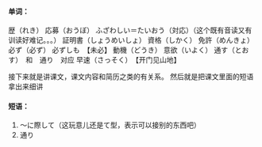 #### 单词：
歴（れき）
応募（おうぼ）
ふざわしい＝たいおう（対応）（这个既有音读又有训读好难记。。。）
証明書（しょうめいしょ）
資格（しかく）
免許（めんきょ）
必ず（必ず）
必ずしも　【未必】
動機（どうき）
意欲（いよく）
通す（とおす）　和　通り　对应
早速（さっそく）　【开门见山地】


接下来就是讲课文，课文内容和简历之类的有关系。
然后就是把课文里面的短语拿出来细讲


#### 短语：
1.	〜に際して（这玩意儿还是て型，表示可以接别的东西吧）
2.	通り

